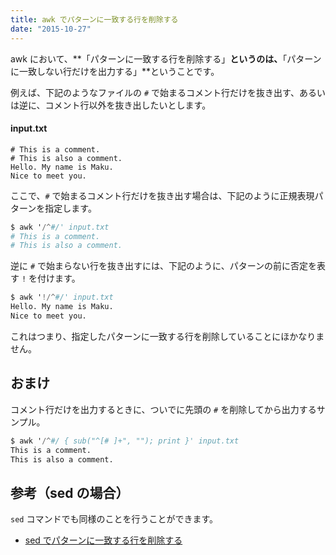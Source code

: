 ```yaml
---
title: awk でパターンに一致する行を削除する
date: "2015-10-27"
---
```


awk において、**「パターンに一致する行を削除する」**というのは、**「パターンに一致しない行だけを出力する」**ということです。

例えば、下記のようなファイルの `#` で始まるコメント行だけを抜き出す、あるいは逆に、コメント行以外を抜き出したいとします。

#### input.txt
```
# This is a comment.
# This is also a comment.
Hello. My name is Maku.
Nice to meet you.
```

ここで、`#` で始まるコメント行だけを抜き出す場合は、下記のように正規表現パターンを指定します。

```awk
$ awk '/^#/' input.txt
# This is a comment.
# This is also a comment.
```

逆に `#` で始まらない行を抜き出すには、下記のように、パターンの前に否定を表す `!` を付けます。

```awk
$ awk '!/^#/' input.txt
Hello. My name is Maku.
Nice to meet you.
```

これはつまり、指定したパターンに一致する行を削除していることにほかなりません。


おまけ
----

コメント行だけを出力するときに、ついでに先頭の `#` を削除してから出力するサンプル。

```awk
$ awk '/^#/ { sub("^[# ]+", ""); print }' input.txt
This is a comment.
This is also a comment.
```

参考（sed の場合）
----

`sed` コマンドでも同様のことを行うことができます。

* [sed でパターンに一致する行を削除する](../sed/delete-matched-lines.html)

